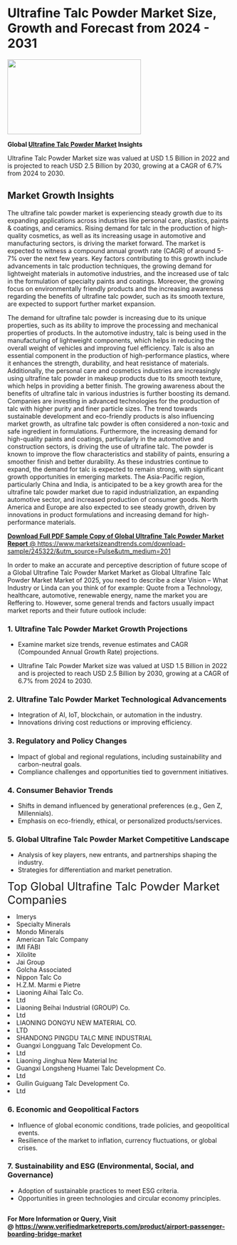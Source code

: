 <H1>Ultrafine Talc Powder Market Size, Growth and Forecast from 2024 - 2031</H1><img class="aligncenter size-medium wp-image-584254" src="https://thirdeyenews.in/wp-content/uploads/2024/09/Global-Market-Research-300x168.jpeg" alt="" width="300" height="168" /><p><strong>Global&nbsp;<a href="https://www.marketsizeandtrends.com/download-sample/245322/&amp;utm_source=Pulse&amp;utm_medium=201">Ultrafine Talc Powder Market</a> Insights</strong></p><p>Ultrafine Talc Powder Market size was valued at USD 1.5 Billion in 2022 and is projected to reach USD 2.5 Billion by 2030, growing at a CAGR of 6.7% from 2024 to 2030.</p><p><h2>Market Growth Insights</h2> The ultrafine talc powder market is experiencing steady growth due to its expanding applications across industries like personal care, plastics, paints & coatings, and ceramics. Rising demand for talc in the production of high-quality cosmetics, as well as its increasing usage in automotive and manufacturing sectors, is driving the market forward. The market is expected to witness a compound annual growth rate (CAGR) of around 5-7% over the next few years. Key factors contributing to this growth include advancements in talc production techniques, the growing demand for lightweight materials in automotive industries, and the increased use of talc in the formulation of specialty paints and coatings. Moreover, the growing focus on environmentally friendly products and the increasing awareness regarding the benefits of ultrafine talc powder, such as its smooth texture, are expected to support further market expansion. <a href="#"></a> <p>The demand for ultrafine talc powder is increasing due to its unique properties, such as its ability to improve the processing and mechanical properties of products. In the automotive industry, talc is being used in the manufacturing of lightweight components, which helps in reducing the overall weight of vehicles and improving fuel efficiency. Talc is also an essential component in the production of high-performance plastics, where it enhances the strength, durability, and heat resistance of materials. Additionally, the personal care and cosmetics industries are increasingly using ultrafine talc powder in makeup products due to its smooth texture, which helps in providing a better finish. The growing awareness about the benefits of ultrafine talc in various industries is further boosting its demand. Companies are investing in advanced technologies for the production of talc with higher purity and finer particle sizes. The trend towards sustainable development and eco-friendly products is also influencing market growth, as ultrafine talc powder is often considered a non-toxic and safe ingredient in formulations. Furthermore, the increasing demand for high-quality paints and coatings, particularly in the automotive and construction sectors, is driving the use of ultrafine talc. The powder is known to improve the flow characteristics and stability of paints, ensuring a smoother finish and better durability. As these industries continue to expand, the demand for talc is expected to remain strong, with significant growth opportunities in emerging markets. The Asia-Pacific region, particularly China and India, is anticipated to be a key growth area for the ultrafine talc powder market due to rapid industrialization, an expanding automotive sector, and increased production of consumer goods. North America and Europe are also expected to see steady growth, driven by innovations in product formulations and increasing demand for high-performance materials. <a href="#"></p><p><span class=""><strong>Download Full PDF Sample Copy of Global Ultrafine Talc Powder Market Report</strong> @ <a href="https://www.marketsizeandtrends.com/download-sample/245322/&amp;utm_source=Pulse&amp;utm_medium=201" target="_blank">https://www.marketsizeandtrends.com/download-sample/245322/&amp;utm_source=Pulse&amp;utm_medium=201</a></span></p><p>In order to make an accurate and perceptive description of future scope of a Global&nbsp;Ultrafine Talc Powder Market Market as Global&nbsp;Ultrafine Talc Powder Market Market of 2025, you need to describe a clear Vision &ndash; What Industry or Linda can you think of for example: Quote from a Technology, healthcare, automotive, renewable energy, name the market you are Reffering to. However, some general trends and factors usually impact market reports and their future outlook include:</p><h3>1.&nbsp;<strong>Ultrafine Talc Powder Market Growth Projections</strong></h3><ul><li>Examine market size trends, revenue estimates and CAGR (Compounded Annual Growth Rate) projections.</li><li><p>Ultrafine Talc Powder Market size was valued at USD 1.5 Billion in 2022 and is projected to reach USD 2.5 Billion by 2030, growing at a CAGR of 6.7% from 2024 to 2030.</p></li></ul><h3>2.&nbsp;<strong>Ultrafine Talc Powder Market Technological Advancements</strong></h3><ul><li>Integration of AI, IoT, blockchain, or automation in the industry.</li><li>Innovations driving cost reductions or improving efficiency.</li></ul><h3>3.&nbsp;<strong>Regulatory and Policy Changes</strong></h3><ul><li>Impact of global and regional regulations, including sustainability and carbon-neutral goals.</li><li>Compliance challenges and opportunities tied to government initiatives.</li></ul><h3>4.&nbsp;<strong>Consumer Behavior Trends</strong></h3><ul><li>Shifts in demand influenced by generational preferences (e.g., Gen Z, Millennials).</li><li>Emphasis on eco-friendly, ethical, or personalized products/services.</li></ul><h3>5.&nbsp;<strong>Global Ultrafine Talc Powder Market Competitive Landscape</strong></h3><ul><li>Analysis of key players, new entrants, and partnerships shaping the industry.</li><li>Strategies for differentiation and market penetration.</li></ul><p data-pm-slice="1 1 []"><span style="color: inherit; font-family: inherit; font-size: 25px;">Top Global Ultrafine Talc Powder Market Companies</span></p><div class="" data-test-id=""><p><li>Imerys</li><li> Specialty Minerals</li><li> Mondo Minerals</li><li> American Talc Company</li><li> IMI FABI</li><li> Xilolite</li><li> Jai Group</li><li> Golcha Associated</li><li> Nippon Talc Co</li><li> H.Z.M. Marmi e Pietre</li><li> Liaoning Aihai Talc Co.</li><li> Ltd</li><li> Liaoning Beihai Industrial (GROUP) Co.</li><li> Ltd</li><li> LIAONING DONGYU NEW MATERIAL CO.</li><li>LTD</li><li> SHANDONG PINGDU TALC MINE INDUSTRIAL</li><li> Guangxi Longguang Talc Development Co.</li><li> Ltd</li><li> Liaoning Jinghua New Material Inc</li><li> Guangxi Longsheng Huamei Talc Development Co.</li><li> Ltd</li><li> Guilin Guiguang Talc Development Co.</li><li> Ltd</li></p></div><h3>6.&nbsp;<strong>Economic and Geopolitical Factors</strong></h3><ul><li>Influence of global economic conditions, trade policies, and geopolitical events.</li><li>Resilience of the market to inflation, currency fluctuations, or global crises.</li></ul><h3>7.&nbsp;<strong>Sustainability and ESG (Environmental, Social, and Governance)</strong></h3><ul><li>Adoption of sustainable practices to meet ESG criteria.</li><li>Opportunities in green technologies and circular economy principles.</li></ul><h2><strong style="font-size: 14px;">For More Information or Query, Visit @&nbsp;</strong><a style="background-color: #ffffff; font-size: 14px;" href="https://www.marketsizeandtrends.com/report/ultrafine-talc-powder-market/" target="_blank">https://www.verifiedmarketreports.com/product/airport-passenger-boarding-bridge-market</a></h2>